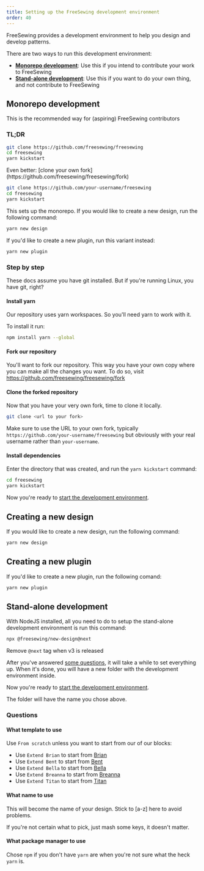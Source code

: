 ```yaml
---
title: Setting up the FreeSewing development environment
order: 40
---
```


FreeSewing provides a development environment to help you design and develop
patterns.

There are two ways to run this development environment:

- [**Monorepo development**](#monorepo-development): Use this if you intend to
  contribute your work to FreeSewing
- [**Stand-alone development**](#stand-alone-development): Use this if you want
  to do your own thing, and not contribute to FreeSewing

## Monorepo development

<Note compact>
This is the recommended way for (aspiring) FreeSewing contributors
</Note>

### TL;DR

```bash
git clone https://github.com/freesewing/freesewing
cd freesewing
yarn kickstart
```

<Tip>
Even better: [clone your own
fork](https://github.com/freesewing/freesewing/fork)

```bash
git clone https://github.com/your-username/freesewing
cd freesewing
yarn kickstart
```
</Tip>

This sets up the monorepo. If you would like to create a new design, run the
following command:

```sh
yarn new design
```

If you'd like to create a new plugin, run this variant instead:

```sh
yarn new plugin
```

### Step by step

<Comment by="joost">
These docs assume you have git installed. 
But if you're running Linux, you have git, right?
</Comment>

#### Install yarn

Our repository uses yarn workspaces. So you'll need yarn to work with it.

To install it run:

```bash
npm install yarn --global
```

#### Fork our repository

You'll want to fork our repository. This way you have your own copy where you can make
all the changes you want. To do so, visit https://github.com/freesewing/freesewing/fork

#### Clone the forked repository

Now that you have your very own fork, time to clone it locally.

```bash
git clone <url to your fork>
```

Make sure to use the URL to your own fork, typically `https://github.com/your-username/freesewing` but
obviously with your real username rather than `your-username`.

#### Install dependencies

Enter the directory that was created, and run the `yarn kickstart` command:

```bash
cd freesewing
yarn kickstart
```

Now you're ready to [start the development environment](/tutorials/getting-started-linux/dev-start).

## Creating a new design

If you would like to create a new design, run the following command:

```sh
yarn new design
```

## Creating a new plugin

If you'd like to create a new plugin, run the following comand:

```sh
yarn new plugin
```

## Stand-alone development

With NodeJS installed, all you need to do to setup the stand-alone development environment is run this command:

```bash
npx @freesewing/new-design@next
```

<Fixme>Remove `@next` tag when v3 is released</Fixme>

After you've answered [some questions](#questions), it will take a while to set
everything up.  When it's done, you will have a new folder with the development
environment inside.

Now you're ready to [start the development
environment](/tutorials/getting-started-linux/dev-start).

<Tip compact>The folder will have the name you chose above.</Tip>

<Note>

### Questions

#### What template to use

Use `From scratch` unless you want to start from our of our blocks:

- Use `Extend Brian` to start from [Brian](https://freesewing.org/designs/brian)
- Use `Extend Bent` to start from [Bent](https://freesewing.org/designs/bent)
- Use `Extend Bella` to start from [Bella](https://freesewing.org/designs/bella)
- Use `Extend Breanna` to start from [Breanna](https://freesewing.org/designs/breanna)
- Use `Extend Titan` to start from [Titan](https://freesewing.org/designs/titan)

#### What name to use

This will become the name of your design. Stick to \[a-z] here to avoid problems.

If you're not certain what to pick, just mash some keys, it doesn't matter.

#### What package manager to use

Chose `npm` if you don't have `yarn` are when you're not sure what the heck `yarn` is.

</Note>
